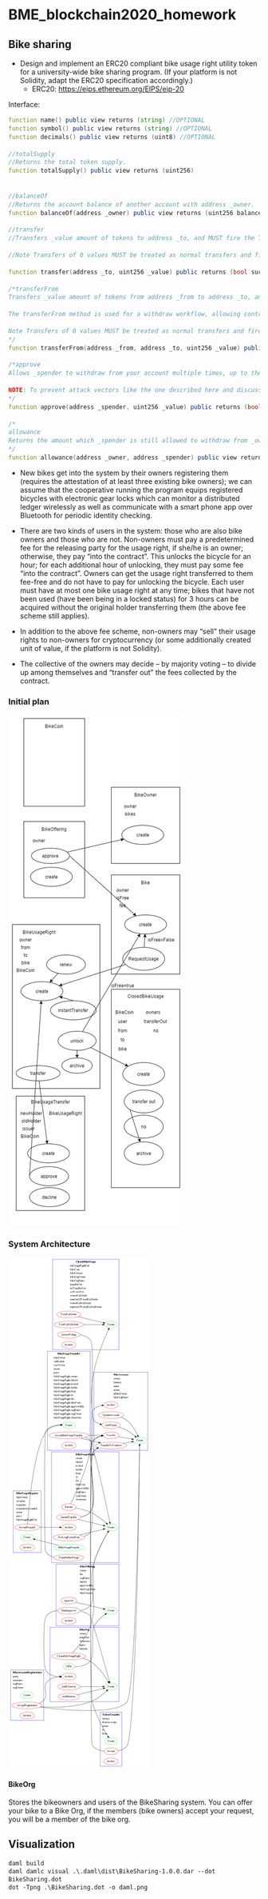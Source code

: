 # BME_blockchain2020_homework

## Bike sharing

* Design and implement an ERC20 compliant bike usage right utility token for a university-wide bike sharing program. (If your platform is not Solidity, adapt the ERC20 specification accordingly.)
  * ERC20: https://eips.ethereum.org/EIPS/eip-20

Interface:
```d
function name() public view returns (string) //OPTIONAL
function symbol() public view returns (string) //OPTIONAL
function decimals() public view returns (uint8) //OPTIONAL

//totalSupply
//Returns the total token supply.
function totalSupply() public view returns (uint256)


//balanceOf
//Returns the account balance of another account with address _owner.
function balanceOf(address _owner) public view returns (uint256 balance)

//transfer
//Transfers _value amount of tokens to address _to, and MUST fire the Transfer event. The function SHOULD throw if the message caller’s account balance does not have enough tokens to spend.

//Note Transfers of 0 values MUST be treated as normal transfers and fire the Transfer event.

function transfer(address _to, uint256 _value) public returns (bool success)

/*transferFrom
Transfers _value amount of tokens from address _from to address _to, and MUST fire the Transfer event.

The transferFrom method is used for a withdraw workflow, allowing contracts to transfer tokens on your behalf. This can be used for example to allow a contract to transfer tokens on your behalf and/or to charge fees in sub-currencies. The function SHOULD throw unless the _from account has deliberately authorized the sender of the message via some mechanism.

Note Transfers of 0 values MUST be treated as normal transfers and fire the Transfer event.
*/
function transferFrom(address _from, address _to, uint256 _value) public returns (bool success)

/*approve
Allows _spender to withdraw from your account multiple times, up to the _value amount. If this function is called again it overwrites the current allowance with _value.

NOTE: To prevent attack vectors like the one described here and discussed here, clients SHOULD make sure to create user interfaces in such a way that they set the allowance first to 0 before setting it to another value for the same spender. THOUGH The contract itself shouldn’t enforce it, to allow backwards compatibility with contracts deployed before
*/
function approve(address _spender, uint256 _value) public returns (bool success)

/*
allowance
Returns the amount which _spender is still allowed to withdraw from _owner.
*/
function allowance(address _owner, address _spender) public view returns (uint256 remaining)

```

* New bikes get into the system by their owners registering them (requires the attestation of at least three existing bike owners); we can assume that the cooperative running the program equips registered bicycles with electronic gear locks which can monitor a distributed ledger wirelessly as well as communicate with a smart phone app over Bluetooth for periodic identity checking.

* There are two kinds of users in the system: those who are also bike owners and those who are not. Non-owners must pay a predetermined fee for the releasing party for the usage right, if she/he is an owner; otherwise, they pay “into the contract”. This unlocks the bicycle for an hour; for each additional hour of unlocking, they must pay some fee “into the contract”. Owners can get the usage right transferred to them fee-free and do not have to pay for unlocking the bicycle. Each user must have at most one bike usage right at any time; bikes that have not been used (have been being in a locked status) for 3 hours can be acquired without the original holder transferring them (the above fee scheme still applies).

* In addition to the above fee scheme, non-owners may “sell” their usage rights to non-owners for cryptocurrency (or some additionally created unit of value, if the platform is not Solidity).

* The collective of the owners may decide – by majority voting – to divide up among themselves and “transfer out” the fees collected by the contract.

### Initial plan
![alt](images/plan_v0.1.png)

### System Architecture
![alt](images/SystemArchitecture_v1.0.1.png)

#### BikeOrg
Stores the bikeowners and users of the BikeSharing system.
You can offer your bike to a Bike Org, if the members (bike owners) accept your request, you will be a member of the bike org. 



## Visualization
```
daml build
daml damlc visual .\.daml\dist\BikeSharing-1.0.0.dar --dot BikeSharing.dot
dot -Tpng .\BikeSharing.dot -o daml.png
```
